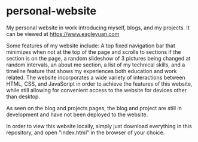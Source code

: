 # personal-website
My personal website in work introducing myself, blogs, and my projects. It can be viewed at https://www.eagleyuan.com

Some features of my website include: A top fixed navigation bar that minimizes when not at the top of the page and scrolls to sections if the section is on the page, a random slideshow of 3 pictures being changed at random intervals, an about me section, a list of my technical skills, and a timeline feature that shows my experiences both education and work related. The website incorporates a wide variety of interactions between HTML, CSS, and JavaScript in order to achieve the features of this website, while still allowing for convenient access to the website for devices other than desktop. 

As seen on the blog and projects pages, the blog and project are still in development and have not been deployed to the website.

In order to view this website locally, simply just download everything in this repository, and open "index.html" in the browser of your choice.
